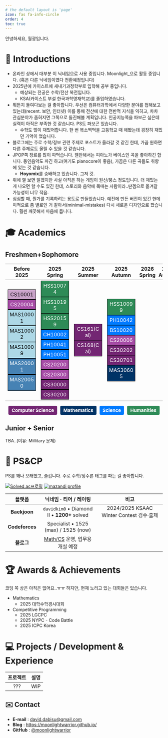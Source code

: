 ```yaml
---
# the default layout is 'page'
icon: fas fa-info-circle
order: 4
toc: true
---
```


안녕하세요, 월광입니다. 
# 👋 Introductions
- 온라인 상에서 대부분 이 닉네임으로 사용 중입니다. Moonlight_으로 활동 중입니다. (혹은 다른 닉네임이였다 전환예정입니다)
- 2025년에 카이스트에 새내기과정학부로 입학해 공부 중입니다.
	- 예상되는 전공은 수학/전산 복전입니다. 
	- KSA(카이스트 부설 한국과학영재학교)를 졸업하였습니다. 
- 뭐든지 들여다보는 걸 좋아합니다. 우선은 컴퓨터과학에서 다양한 분야를 접해보고 있는데(recent. 보안, 인터넷) 이를 통해 전산에 대한 전반적 지식을 익히고, 차차 관심분야가 좁혀지면 그쪽으로 돌진해볼 계획입니다. 인공지능쪽을 파보곤 싶은데 실력이 아직은 부족한 것 같습니다. PS도 파보곤 있습니다. 
	- 수학도 많이 재밌어합니다. 한 번 복소찍먹을 고등학교 때 해봤는데 굉장히 재밌던 기억이 었습니다. 
- 블로그에는 주로 수학/정보 관련 주제로 포스트가 올라갈 것 같긴 한데, 가끔 원하면 다른 주제로도 올릴 수 있을 것 같습니다. 
- JPOP쪽 장르를 많이 파먹습니다. 웬만해서는 피아노가 베이스인 곡을 좋아하긴 합니다. 동인음악도 파긴 하고(여기도 pianocore이 좋음), 가끔은 다른 곡들도 취향에 있는 것 같습니다. 
	- **Hoyomix**를 숭배하고 있습니다. 그저 갓. 
- 위에 껄 보면 알겠지만 사실 아직은 하는 게임이 원신/붕스 정도입니다. 더 재밌는 게 나오면 할 수도 있긴 한데, 스토리와 음악에 목매는 사람이라..딴겜으로 옮겨갈 가능성이 너무 적음.
- 심심할 때, 뭔가를 기록하려는 용도로 만들었습니다. 예전에 만든 버전이 있긴 한데 미적으로 좀 별로인 거 같아서(minimal-mistakes) 다시 새로운 디자인으로 팠습니다.  훨씬 깨끗해서 마음에 듭니다. 

# 🎓 Academics
## Freshmen+Sophomore

<style>
/* Course Categories */
.breadth { background-color: #2e8b57; color: white; padding: 5px; margin: 2px; text-align: center; width: 90px; display: block; font-size: 10px; }
.business { background-color: #8b4513; color: white; padding: 5px; margin: 2px; text-align: center; width: 90px; display: block; font-size: 10px; }
.science { background-color: #007bff; color: white; padding: 5px; margin: 2px; text-align: center; width: 90px; display: block; font-size: 10px; }

/* Computer Science Course Levels */
.cs1-level { background-color: #C8A2C8; color: black; padding: 5px; margin: 2px; text-align: center; width: 90px; display: block; font-size: 10px; }
.cs2-level { background-color: #A64CA6; color: white; padding: 5px; margin: 2px; text-align: center; width: 90px; display: block; font-size: 10px; }
.cs3-level { background-color: #732673; color: white; padding: 5px; margin: 2px; text-align: center; width: 90px; display: block; font-size: 10px; }
.cs4-level { background-color: #4B004B; color: white; padding: 5px; margin: 2px; text-align: center; width: 90px; display: block; font-size: 10px; }

/* Mathematics Course Levels */
.mas1-level { background-color: #ADD8E6; color: black; padding: 5px; margin: 2px; text-align: center; width: 90px; display: block; font-size: 10px; }
.mas2-level { background-color: #4682B4; color: white; padding: 5px; margin: 2px; text-align: center; width: 90px; display: block; font-size: 10px; }
.mas3-level { background-color: #003366; color: white; padding: 5px; margin: 2px; text-align: center; width: 90px; display: block; font-size: 10px; }
.mas4-level { background-color: #001F3F; color: white; padding: 5px; margin: 2px; text-align: center; width: 90px; display: block; font-size: 10px; }
/* Center all course boxes */
/* Center and stack course boxes tightly */
.breadth, .business, .science,
.cs1-level, .cs2-level, .cs3-level, .cs4-level,
.mas1-level, .mas2-level, .mas3-level, .mas4-level {
  display: block;
  width: 90px;
  padding: 5px;
  font-size: 16px;
  text-align: center;
  margin: 0 auto;
  border: 0.5px solid black;
  box-sizing: border-box;
}

/* Table Layout */
table {
  margin: 0 auto;
  border-collapse: collapse;
}

th.semester-header {
  font-weight: bold;
  padding: 5px;
  text-align: center;
  width: 90px;
}

td {
  vertical-align: middle;
  text-align: center;
}

/* Tooltip styles */
.tooltip-container {
  position: relative;
  display: block;
  text-align: center;
}

.tooltip-content {
  visibility: hidden;
  position: absolute;
  z-index: 100;
  bottom: 110%;
  left: 50%;
  transform: translateX(-50%);
  width: 135px;
  background-color: #000;
  color: #fff;
  text-align: center;
  border-radius: 6px;
  padding: 10px;
  box-shadow: 0 5px 15px rgba(0, 0, 0, 0.4);
  opacity: 0;
  transition: opacity 0.3s;
  line-height: 1.4;
  font-size: 13px;
  pointer-events: none;
}

.tooltip-content::after {
  content: "";
  position: absolute;
  top: 100%;
  left: 50%;
  margin-left: -5px;
  border-width: 5px;
  border-style: solid;
  border-color: #000 transparent transparent transparent;
}

.tooltip-container:hover .tooltip-content {
  visibility: visible;
  opacity: 1;
}
</style>

<table>
  <thead>
    <tr>
      <th class="semester-header">Before 2025</th>
      <th class="semester-header">2025 Spring</th>
      <th class="semester-header">2025 Summer</th>
      <th class="semester-header">2025 Autumn</th>
      <th class="semester-header">2026 Spring</th>
      <th class="semester-header">2026 Autumn</th>
    </tr>
  </thead>
  <tbody>
    <tr>
      <td>
        <div class="cs1-level tooltip-container">
          <span class="course-code">CS10001</span>
          <span class="tooltip-content">
            <strong>프로그래밍의 기초</strong>
          </span>
        </div>
        <div class="cs2-level tooltip-container">
          <span class="course-code">CS20004</span>
          <span class="tooltip-content">
            <strong>이산 구조</strong>
          </span>
        </div>
        <div class="mas1-level tooltip-container">
          <span class="course-code">MAS10001</span>
          <span class="tooltip-content">
            <strong>미적분학I</strong>
          </span>
        </div>
        <div class="mas1-level tooltip-container">
          <span class="course-code">MAS10002</span>
          <span class="tooltip-content">
            <strong>미적분학II</strong>
          </span>
        </div>
        <div class="mas1-level tooltip-container">
          <span class="course-code">MAS10009</span>
          <span class="tooltip-content">
            <strong>선형대수학개론</strong>
          </span>
        </div>
        <div class="mas2-level tooltip-container">
          <span class="course-code">MAS20001</span>
          <span class="tooltip-content">
            <strong>응용미분방정식</strong>
          </span>
        </div>
        <div class="mas2-level tooltip-container">
          <span class="course-code">MAS20050</span>
          <span class="tooltip-content">
            <strong>확률과 통계</strong>
          </span>
        </div>
      </td>
      <td>
        <div class="breadth tooltip-container">
          <span class="course-code">HSS10074</span>
          <span class="tooltip-content">
            <strong>인성리더십3 강좌</strong>
          </span>
        </div>
        <div class="breadth tooltip-container">
          <span class="course-code">HSS10195</span>
          <span class="tooltip-content">
            <strong>즐거운 대학 생활</strong>
          </span>
        </div>
        <div class="breadth tooltip-container">
          <span class="course-code">HSS20159</span>
          <span class="tooltip-content">
            <strong>경제학개론</strong>
          </span>
        </div>
        <div class="science tooltip-container">
          <span class="course-code">CH10002</span>
          <span class="tooltip-content">
            <strong>일반화학실험I</strong>
          </span>
        </div>
        <div class="science tooltip-container">
          <span class="course-code">PH10041</span>
          <span class="tooltip-content">
            <strong>일반물리학I</strong>
          </span>
        </div>
        <div class="science tooltip-container">
          <span class="course-code">PH10051</span>
          <span class="tooltip-content">
            <strong>일반물리학실험I</strong> 
          </span>
        </div>
        <div class="cs2-level tooltip-container">
          <span class="course-code">CS20200</span>
          <span class="tooltip-content">
            <strong>프로그래밍의 이해</strong> 
          </span>
        </div>
        <div class="cs2-level tooltip-container">
          <span class="course-code">CS20300</span>
          <span class="tooltip-content">
            <strong>시스템 프로그래밍</strong>
          </span>
        </div>
        <div class="cs3-level tooltip-container">
          <span class="course-code">CS30000</span>
          <span class="tooltip-content">
            <strong>알고리즘 개론</strong>
          </span>
        </div>
        <div class="cs3-level tooltip-container">
          <span class="course-code">CS30200</span>
          <span class="tooltip-content">
            <strong>프로그래밍 언어</strong>
          </span>
        </div>
      </td>
      <td>
        <div class="cs3-level tooltip-container">
          <span class="course-code">CS161(Cal)</span>
          <span class="tooltip-content">
            <strong>Computer Security</strong>
          </span>
        </div>
        <div class="cs3-level tooltip-container">
          <span class="course-code">CS168(Cal)</span>
          <span class="tooltip-content">
            <strong>Intro. to the Internet</strong>
          </span>
        </div>
      </td>
      <td>
        <div class="breadth tooltip-container">
          <span class="course-code">HSS10099</span>
          <span class="tooltip-content">
            <strong>신나는 대학 생활</strong>
          </span>
        </div>
        <div class="science tooltip-container">
          <span class="course-code">PH10042</span>
          <span class="tooltip-content">
            <strong>일반물리학II</strong>
          </span>
        </div>
        <div class="science tooltip-container">
          <span class="course-code">BS10020</span>
          <span class="tooltip-content">
            <strong>일반생물학</strong>
          </span>
        </div>
        <div class="cs2-level tooltip-container">
          <span class="course-code">CS20006</span>
          <span class="tooltip-content">
            <strong>데이터구조</strong>
          </span>
        </div>
        <div class="cs3-level tooltip-container">
          <span class="course-code">CS30202</span>
          <span class="tooltip-content">
            <strong>형식언어 및 오토마타</strong>
          </span>
        </div>
        <div class="cs3-level tooltip-container">
          <span class="course-code">CS30701</span>
          <span class="tooltip-content">
            <strong>딥러닝개론</strong> 
          </span>
        </div>
        <div class="mas3-level tooltip-container">
          <span class="course-code">MAS30605</span>
          <span class="tooltip-content">
            <strong>수치해석학개론</strong>
          </span>
        </div>
      </td>
      <td></td>
      <td></td>
    </tr>
  </tbody>
</table>

<style>
.legend {
  display: flex;
  gap: 10px;
  justify-content: center;
  margin-top: 15px;
}

.legend-item {
  padding: 5px 10px;
  font-size: 15px;
  color: white;
  border-radius: 4px;
  text-align: center;
  font-weight: bold;
}

/* Colors for legend blocks */
.legend-cs { background-color: #732673; }     /* Representative CS color */
.legend-mas { background-color: #003366; }    /* Representative MAS color */
.legend-breadth { background-color: #2e8b57; }
.legend-science { background-color: #007bff; }
</style>

<div class="legend">
  <div class="legend-item legend-cs">Computer Science</div>
  <div class="legend-item legend-mas">Mathematics</div>
  <div class="legend-item legend-science">Science</div>
  <div class="legend-item legend-breadth">Humanities</div>

</div>

## Junior + Senior
TBA..(이유: Millitary 문제)




# 🏹 PS&CP
PS를 꽤나 오래했고, 즐깁니다. 주로 수학/정수론 태그를 파는 걸 좋아합니다. 

[![Solved.ac프로필](https://mazassumnida.wtf/api/v2/generate_badge?boj=davidkim0)](https://solved.ac/davidkim0)
[![mazandi profile](http://mazandi.herokuapp.com/api?handle=davidkim0&theme=dark)](https://solved.ac/davidkim0)

| 플랫폼 | 닉네임 · 티어 / 레이팅 | 비고 |
|:---:|:---:|:---:|
| **Baekjoon** | `davidkim0` • Diamond Ⅱ • **1200+** solved | 2024/2025 KSAAC Winter Contest 검수·출제 |
| **Codeforces** | Specialist • 1525 (max) / 1525 (now) | |
| **블로그** | [Math/CS](https://moonlightwarrior.github.io/) 운영, 업무용 개설 예정 | |

# 🏆 Awards & Achievements
코딩 쪽 상은 아직은 없어요..ㅠㅠ
하지만, 현재 노리고 있는 대회들은 있습니다. 
- Mathematics 
	- 2025 대학수학경시대회
- Competitive Programming
	- 2025 LGCPC
	- 2025 NYPC - Code Battle
	- 2025 ICPC Korea


# 💻 Projects / Development & Experience


| 프로젝트 | 설명 |
|:----------:|:------:|
| ??? | WIP |

## ✉️ Contact
- **E-mail** : david.dabisu@gmail.com
- **Blog**   : <https://moonlightwarrior.github.io/>  
- **GitHub** : [@moonlightwarrior](https://github.com/moonlightwarrior)

